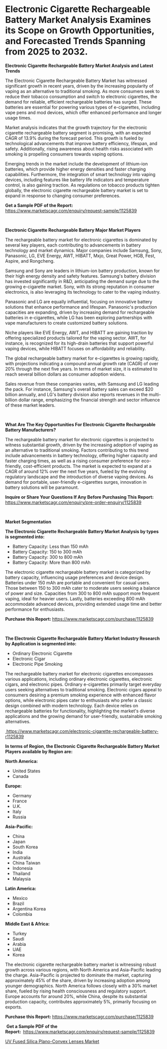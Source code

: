 <p><h1>Electronic Cigarette Rechargeable Battery Market Analysis Examines its Scope on Growth Opportunities, and Forecasted Trends Spanning from 2025 to 2032.</h1></p><p><strong>Electronic Cigarette Rechargeable Battery Market Analysis and Latest Trends</strong></p>
<p><p>The Electronic Cigarette Rechargeable Battery Market has witnessed significant growth in recent years, driven by the increasing popularity of vaping as an alternative to traditional smoking. As more consumers seek to reduce their tobacco consumption and switch to electronic cigarettes, the demand for reliable, efficient rechargeable batteries has surged. These batteries are essential for powering various types of e-cigarettes, including vape pens and mod devices, which offer enhanced performance and longer usage times.</p><p>Market analysis indicates that the growth trajectory for the electronic cigarette rechargeable battery segment is promising, with an expected CAGR of 13.9% during the forecast period. This growth is fueled by technological advancements that improve battery efficiency, lifespan, and safety. Additionally, rising awareness about health risks associated with smoking is propelling consumers towards vaping options. </p><p>Emerging trends in the market include the development of lithium-ion batteries, which provide higher energy densities and faster charging capabilities. Furthermore, the integration of smart technology into vaping devices, including features like battery life indicators and temperature control, is also gaining traction. As regulations on tobacco products tighten globally, the electronic cigarette rechargeable battery market is set to expand in response to changing consumer preferences.</p></p>
<p><strong>Get a Sample PDF of the Report:&nbsp;</strong> <a href="https://www.marketscagr.com/enquiry/request-sample/1125839?utm_campaign=2110&utm_medium=2&utm_source=Github&utm_content=ia&utm_term=06042025&utm_id=electronic-cigarette-rechargeable-battery">https://www.marketscagr.com/enquiry/request-sample/1125839</a></p>
<p>&nbsp;</p>
<p><strong>Electronic Cigarette Rechargeable Battery Major Market Players</strong></p>
<p><p>The rechargeable battery market for electronic cigarettes is dominated by several key players, each contributing to advancements in battery technology and market dynamics. Major companies include Samsung, Sony, Panasonic, LG, EVE Energy, AWT, HIBATT, Mxjo, Great Power, HGB, Fest, Aspire, and Rongcheng.</p><p>Samsung and Sony are leaders in lithium-ion battery production, known for their high energy density and safety features. Samsung's battery division has invested significantly in R&D, anticipating the demand surge due to the growing e-cigarette market. Sony, with its strong reputation in consumer electronics, is also leveraging its technology to cater to the vaping industry.</p><p>Panasonic and LG are equally influential, focusing on innovative battery solutions that enhance performance and lifespan. Panasonic's production capacities are expanding, driven by increasing demand for rechargeable batteries in e-cigarettes, while LG has been exploring partnerships with vape manufacturers to create customized battery solutions.</p><p>Niche players like EVE Energy, AWT, and HIBATT are gaining traction by offering specialized products tailored for the vaping sector. AWT, for instance, is recognized for its high-drain batteries that support powerful vaping devices, while HIBATT focuses on affordability and reliability.</p><p>The global rechargeable battery market for e-cigarettes is growing rapidly, with projections indicating a compound annual growth rate (CAGR) of over 20% through the next five years. In terms of market size, it is estimated to reach several billion dollars as consumer adoption widens.</p><p>Sales revenue from these companies varies, with Samsung and LG leading the pack. For instance, Samsung's overall battery sales can exceed $20 billion annually, and LG's battery division also reports revenues in the multi-billion dollar range, emphasizing the financial strength and sector influence of these market leaders.</p></p>
<p>&nbsp;</p>
<p><strong>What Are The Key Opportunities For Electronic Cigarette Rechargeable Battery Manufacturers?</strong></p>
<p><p>The rechargeable battery market for electronic cigarettes is projected to witness substantial growth, driven by the increasing adoption of vaping as an alternative to traditional smoking. Factors contributing to this trend include advancements in battery technology, offering higher capacity and faster charging times, as well as a rising consumer preference for eco-friendly, cost-efficient products. The market is expected to expand at a CAGR of around 12% over the next five years, fueled by the evolving regulatory landscape and the introduction of diverse vaping devices. As demand for portable, user-friendly e-cigarettes surges, innovation in battery solutions will be paramount.</p></p>
<p><strong>Inquire or Share Your Questions If Any Before Purchasing This Report:</strong> <a href="https://www.marketscagr.com/enquiry/pre-order-enquiry/1125839?utm_campaign=2110&utm_medium=2&utm_source=Github&utm_content=ia&utm_term=06042025&utm_id=electronic-cigarette-rechargeable-battery">https://www.marketscagr.com/enquiry/pre-order-enquiry/1125839</a></p>
<p>&nbsp;</p>
<p><strong>Market Segmentation</strong></p>
<p><strong>The Electronic Cigarette Rechargeable Battery Market Analysis by types is segmented into:</strong></p>
<p><ul><li>Battery Capacity: Less than 150 mAh</li><li>Battery Capacity: 150 to 300 mAh</li><li>Battery Capacity: 300 to 800 mAh</li><li>Battery Capacity: More than 800 mAh</li></ul></p>
<p><p>The electronic cigarette rechargeable battery market is categorized by battery capacity, influencing usage preferences and device design. Batteries under 150 mAh are portable and convenient for casual users. Those between 150 to 300 mAh cater to moderate users seeking a balance of power and size. Capacities from 300 to 800 mAh support more frequent vaping, ideal for heavier users. Lastly, batteries exceeding 800 mAh accommodate advanced devices, providing extended usage time and better performance for enthusiasts.</p></p>
<p><strong>Purchase this Report:&nbsp;</strong><a href="https://www.marketscagr.com/purchase/1125839?utm_campaign=2110&utm_medium=2&utm_source=Github&utm_content=ia&utm_term=06042025&utm_id=electronic-cigarette-rechargeable-battery">https://www.marketscagr.com/purchase/1125839</a></p>
<p>&nbsp;</p>
<p><strong>The Electronic Cigarette Rechargeable Battery Market Industry Research by Application is segmented into:</strong></p>
<p><ul><li>Ordinary Electronic Cigarette</li><li>Electronic Cigar</li><li>Electronic Pipe Smoking</li></ul></p>
<p><p>The rechargeable battery market for electronic cigarettes encompasses various applications, including ordinary electronic cigarettes, electronic cigars, and electronic pipes. Ordinary e-cigarettes primarily target everyday users seeking alternatives to traditional smoking. Electronic cigars appeal to consumers desiring a premium smoking experience with enhanced flavor options, while electronic pipes cater to enthusiasts who prefer a classic design combined with modern technology. Each device relies on rechargeable batteries for functionality, highlighting the market's diverse applications and the growing demand for user-friendly, sustainable smoking alternatives.</p></p>
<p><a href="https://www.marketscagr.com/electronic-cigarette-rechargeable-battery-r1125839?utm_campaign=2110&utm_medium=2&utm_source=Github&utm_content=ia&utm_term=06042025&utm_id=electronic-cigarette-rechargeable-battery">&nbsp;https://www.marketscagr.com/electronic-cigarette-rechargeable-battery-r1125839</a></p>
<p><strong>In terms of Region, the Electronic Cigarette Rechargeable Battery Market Players available by Region are:</strong></p>
<p>
    <p> <strong> North America: </strong>
        <ul>
            <li>United States</li>
            <li>Canada</li>
        </ul>
        </p> 
    <p> <strong> Europe: </strong>
        <ul>
            <li>Germany</li>
            <li>France</li>
            <li>U.K.</li>
            <li>Italy</li>
            <li>Russia</li>
        </ul>
        </p> 
    <p> <strong> Asia-Pacific: </strong>
        <ul>
            <li>China</li>
            <li>Japan</li>
            <li>South Korea</li>
            <li>India</li>
            <li>Australia</li>
            <li>China Taiwan</li>
            <li>Indonesia</li>
            <li>Thailand</li>
            <li>Malaysia</li>
        </ul>
        </p> 
    <p> <strong> Latin America: </strong>
        <ul>
            <li>Mexico</li>
            <li>Brazil</li>
            <li>Argentina Korea</li>
            <li>Colombia</li>
        </ul>
        </p> 
    <p> <strong> Middle East & Africa: </strong>
        <ul>
            <li>Turkey</li>
            <li>Saudi</li>
            <li>Arabia</li>
            <li>UAE</li>
            <li>Korea</li>
        </ul>
    </p>
    </p>
<p><p>The electronic cigarette rechargeable battery market is witnessing robust growth across various regions, with North America and Asia-Pacific leading the charge. Asia-Pacific is projected to dominate the market, capturing approximately 45% of the share, driven by increasing adoption among younger demographics. North America follows closely with a 30% market share, fueled by rising health consciousness and regulatory support. Europe accounts for around 20%, while China, despite its substantial production capacity, contributes approximately 5%, primarily focusing on exports.</p></p>
<p><strong>Purchase this Report: </strong><a href="https://www.marketscagr.com/purchase/1125839?utm_campaign=2110&utm_medium=2&utm_source=Github&utm_content=ia&utm_term=06042025&utm_id=electronic-cigarette-rechargeable-battery">https://www.marketscagr.com/purchase/1125839</a></p>
<p>&nbsp;<strong>Get a Sample PDF of the Report:&nbsp;&nbsp;</strong><a href="https://www.marketscagr.com/enquiry/request-sample/1125839?utm_campaign=2110&utm_medium=2&utm_source=Github&utm_content=ia&utm_term=06042025&utm_id=electronic-cigarette-rechargeable-battery">https://www.marketscagr.com/enquiry/request-sample/1125839</a></p>
<p><strong></strong></p>
<p><p><a href="https://github.com/JakirUddin651/Market-Research-Report-List-2/blob/main/uv-fused-silica-plano-convex-lenses-market.md?utm_campaign=2110&utm_medium=2&utm_source=Github&utm_content=ia&utm_term=06042025&utm_id=electronic-cigarette-rechargeable-battery">UV Fused Silica Plano-Convex Lenses Market</a></p></p>